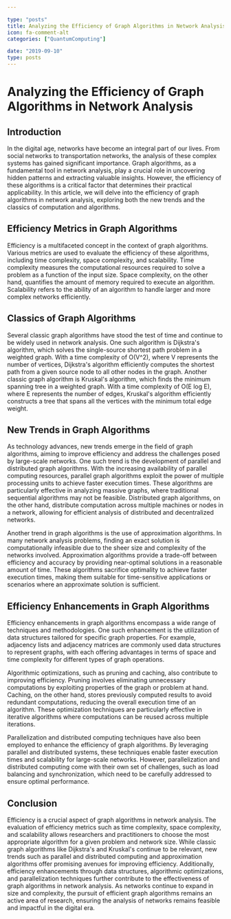 ```yaml
---

type: "posts"
title: Analyzing the Efficiency of Graph Algorithms in Network Analysis
icon: fa-comment-alt
categories: ["QuantumComputing"]

date: "2019-09-10"
type: posts
---
```





# Analyzing the Efficiency of Graph Algorithms in Network Analysis

## Introduction

In the digital age, networks have become an integral part of our lives. From social networks to transportation networks, the analysis of these complex systems has gained significant importance. Graph algorithms, as a fundamental tool in network analysis, play a crucial role in uncovering hidden patterns and extracting valuable insights. However, the efficiency of these algorithms is a critical factor that determines their practical applicability. In this article, we will delve into the efficiency of graph algorithms in network analysis, exploring both the new trends and the classics of computation and algorithms.

## Efficiency Metrics in Graph Algorithms

Efficiency is a multifaceted concept in the context of graph algorithms. Various metrics are used to evaluate the efficiency of these algorithms, including time complexity, space complexity, and scalability. Time complexity measures the computational resources required to solve a problem as a function of the input size. Space complexity, on the other hand, quantifies the amount of memory required to execute an algorithm. Scalability refers to the ability of an algorithm to handle larger and more complex networks efficiently.

## Classics of Graph Algorithms

Several classic graph algorithms have stood the test of time and continue to be widely used in network analysis. One such algorithm is Dijkstra's algorithm, which solves the single-source shortest path problem in a weighted graph. With a time complexity of O(V^2), where V represents the number of vertices, Dijkstra's algorithm efficiently computes the shortest path from a given source node to all other nodes in the graph. Another classic graph algorithm is Kruskal's algorithm, which finds the minimum spanning tree in a weighted graph. With a time complexity of O(E log E), where E represents the number of edges, Kruskal's algorithm efficiently constructs a tree that spans all the vertices with the minimum total edge weight.

## New Trends in Graph Algorithms

As technology advances, new trends emerge in the field of graph algorithms, aiming to improve efficiency and address the challenges posed by large-scale networks. One such trend is the development of parallel and distributed graph algorithms. With the increasing availability of parallel computing resources, parallel graph algorithms exploit the power of multiple processing units to achieve faster execution times. These algorithms are particularly effective in analyzing massive graphs, where traditional sequential algorithms may not be feasible. Distributed graph algorithms, on the other hand, distribute computation across multiple machines or nodes in a network, allowing for efficient analysis of distributed and decentralized networks.

Another trend in graph algorithms is the use of approximation algorithms. In many network analysis problems, finding an exact solution is computationally infeasible due to the sheer size and complexity of the networks involved. Approximation algorithms provide a trade-off between efficiency and accuracy by providing near-optimal solutions in a reasonable amount of time. These algorithms sacrifice optimality to achieve faster execution times, making them suitable for time-sensitive applications or scenarios where an approximate solution is sufficient.

## Efficiency Enhancements in Graph Algorithms

Efficiency enhancements in graph algorithms encompass a wide range of techniques and methodologies. One such enhancement is the utilization of data structures tailored for specific graph properties. For example, adjacency lists and adjacency matrices are commonly used data structures to represent graphs, with each offering advantages in terms of space and time complexity for different types of graph operations.

Algorithmic optimizations, such as pruning and caching, also contribute to improving efficiency. Pruning involves eliminating unnecessary computations by exploiting properties of the graph or problem at hand. Caching, on the other hand, stores previously computed results to avoid redundant computations, reducing the overall execution time of an algorithm. These optimization techniques are particularly effective in iterative algorithms where computations can be reused across multiple iterations.

Parallelization and distributed computing techniques have also been employed to enhance the efficiency of graph algorithms. By leveraging parallel and distributed systems, these techniques enable faster execution times and scalability for large-scale networks. However, parallelization and distributed computing come with their own set of challenges, such as load balancing and synchronization, which need to be carefully addressed to ensure optimal performance.

## Conclusion

Efficiency is a crucial aspect of graph algorithms in network analysis. The evaluation of efficiency metrics such as time complexity, space complexity, and scalability allows researchers and practitioners to choose the most appropriate algorithm for a given problem and network size. While classic graph algorithms like Dijkstra's and Kruskal's continue to be relevant, new trends such as parallel and distributed computing and approximation algorithms offer promising avenues for improving efficiency. Additionally, efficiency enhancements through data structures, algorithmic optimizations, and parallelization techniques further contribute to the effectiveness of graph algorithms in network analysis. As networks continue to expand in size and complexity, the pursuit of efficient graph algorithms remains an active area of research, ensuring the analysis of networks remains feasible and impactful in the digital era.